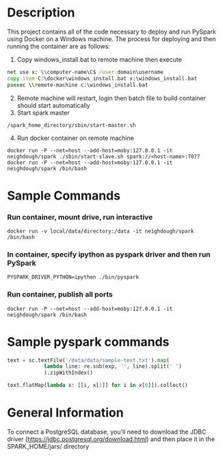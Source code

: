 # Description

This project contains all of the code necessary to deploy and run PySpark using
Docker on a Windows machine. The process for deploying and then running the 
container are as follows:

1. Copy windows_install.bat to remote machine then execute
```bat
net use x: \\computer-name\C$ /user:domain\username
copy-item C:\docker\windows_install.bat x:\windows_install.bat
psexec \\remote-machine c:\windows_install.bat
```
2. Remote machine will restart, login then batch file to build container should
    start automatically
3. Start spark master
```console
/spark_home_directory/sbin/start-master.sh
```
4. Run docker container on remote machine
```console
docker run -P --net=host --add-host=moby:127.0.0.1 -it neighdough/spark ./sbin/start-slave.sh spark://<host-name>:7077
docker run -P --net=host --add-host=moby:127.0.0.1 -it neighdough/spark /bin/bash
```



# Sample Commands

### Run container, mount drive, run interactive
```console
docker run -v local/data/directory:/data -it neighdough/spark /bin/bash
```
### In container, specify ipython as pyspark driver and then run PySpark
```console
PYSPARK_DRIVER_PYTHON=ipython ./bin/pyspark
```
### Run container, publish all ports
```console
docker run -P --net=host --add-host=moby:127.0.0.1 -it neighdough/spark /bin/bash
```
# Sample pyspark commands

```python
text = sc.textFile('/data/data/sample-text.txt').map(
            lambda line: re.sub(exp, '', line).split(' ')
            ).zipWithIndex()

text.flatMap(lambda x: [[i, x[1]] for i in x[0]]).collect()
```
# General Information

To connect a PostgreSQL database, you'll need to download the JDBC driver (https://jdbc.postgresql.org/download.html)
and then place it in the SPARK_HOME/jars/ directory